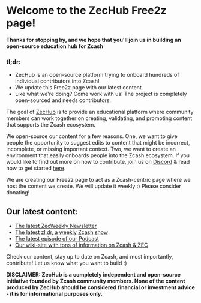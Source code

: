 # Welcome to the ZecHub Free2z page! 

**Thanks for stopping by, and we hope that you'll join us in building an open-source education hub for Zcash**

### tl;dr:

- ZecHub is an open-source platform trying to onboard hundreds of individual contributors into Zcash!
- We update this Free2z page with our latest content.
- Like what we're doing? Come work with us! The project is completely open-sourced and needs contributors.

The goal of [ZecHub](http://zechub.xyz) is to provide an educational platform where community members can work together on creating, validating, and promoting content that supports the Zcash ecosystem.

We open-source our content for a few reasons. One, we want to give people the opportunity to suggest edits to content that might be incorrect, incomplete, or missing important context. Two, we want to create an environment that easily onboards people into the Zcash ecosystem. If you would like to find out more on how to contribute, join us on [Discord](https://discord.com/invite/sCT3h87B) & read how to get started [here](https://zechub.notion.site/Help-Build-ZecHub-9f4aaa45f37d438dac56025449604d96).

We are creating our Free2z page to act as a Zcash-centric page where we host the content we create. We will update it weekly :) Please consider donating!


## Our latest content:

- [The latest ZecWeekly Newsletter](https://zechub.substack.com/p/zecweekly-17)
- [The latest zl;dr, a weekly Zcash show](https://www.youtube.com/watch?v=frTzwCWRNLs&list=PL6_epn0lASLG4cC2Se_KwbYJx-nd3EbDC&index=3)
- [The latest episode of our Podcast](https://www.youtube.com/watch?v=20oCI7XAR08&list=PL6_epn0lASLHlNCMtUErX8UfaJK6N9K5O&index=4)
- [Our wiki-site with tons of information on Zcash & ZEC](https://zechub.notion.site/ZecHub-d74acc14d9c04887be52486db86da0ba)

Check our content, stay up to date on Zcash, and most importantly, contribute! Let us know what you want to build :)

**DISCLAIMER: ZecHub is a completely independent and open-source initiative founded by Zcash community members. None of the content produced by ZecHub should be considered financial or investment advice - it is for informational purposes only.**
